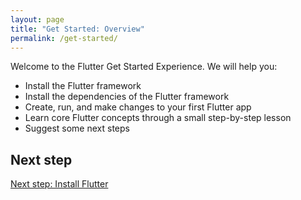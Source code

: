 ```yaml
---
layout: page
title: "Get Started: Overview"
permalink: /get-started/
---
```


Welcome to the Flutter Get Started Experience. We will help you:

* Install the Flutter framework
* Install the dependencies of the Flutter framework
* Create, run, and make changes to your first Flutter app
* Learn core Flutter concepts through a small step-by-step lesson
* Suggest some next steps

## Next step

[Next step: Install Flutter](/get-started/install/)